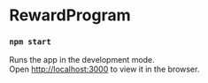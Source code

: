# RewardProgram

### `npm start`

Runs the app in the development mode.<br>
Open [http://localhost:3000](http://localhost:3000) to view it in the browser.
